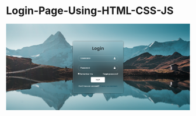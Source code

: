 # Login-Page-Using-HTML-CSS-JS
![logo](https://github.com/siniekoo19/Login-Page-Using-HTML-CSS-JS/blob/main/demo-webpage-img.png)
